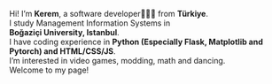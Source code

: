 Hi! I’m **Kerem**, a software developer👨🏽‍💻 from **Türkiye**.  
I study Management Information Systems in  
 **Boğaziçi University, Istanbul**.  
I have coding experience in **Python (Especially Flask, Matplotlib and Pytorch) and HTML/CSS/JS**.  
I’m interested in video games, modding, math and dancing.   
Welcome to my page!  